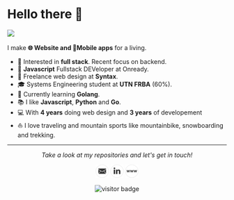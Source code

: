 # Hello there 👋

![]("https://github.com/Fluzko/Fluzko/tree/main/images/1.jpg")
<br>

I make **🌐 Website and 📱Mobile apps** for a living.    

* 🧐   Interested in **full stack**. Recent focus on backend.
* 💼   **Javascript** Fullstack DEVeloper at Onready.
* 💼   Freelance web design at **Syntax**.
* 🎓   Systems Engineering student at **UTN FRBA** (60%).
* 🌱   Currently learning **Golang**.
* 📚   I like **Javascript**, **Python** and **Go**.
* 💻   With **4 years** doing web design and **3 years** of developement 
* ⛵   I love traveling and mountain sports like mountainbike, snowboarding and trekking.


  
<hr>
<p align="center">
  <i>Take a look at my repositories and let's get in touch!</i>

<p align="center">
<a href= "mail:fluzko@gmail.com" height="30" width="30" target="_blank"><img src="./images/email.png"/></a>
<a href= "https://www.linkedin.com/in/facundo-luzko/" height="30" width="30" target="_blank"><img src="./images/linkedin.png"/></a>
<a href= "https://syntax.com.ar" height="30" width="30" target="_blank"><img src="./images/web.png"/></a>
</p>
</p>

<p align="center">
<img src="https://visitor-badge.laobi.icu/badge?page_id=Fluzko.Fluzko" alt="visitor badge"/>       
</p>
